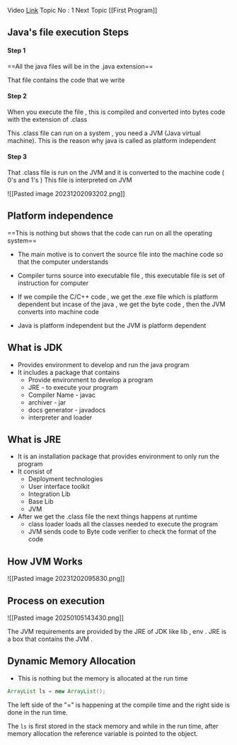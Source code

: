 Video [Link](https://youtu.be/4EP8YzcN0hQ?si=OjKwPlTzFmwAowEy)
Topic No : 1
Next Topic [[First Program]]
## Java's file execution Steps

#### Step 1

==All the java files will be in the .java extension==

That file contains the code that we write 
#### Step 2

When you execute the file , this is compiled and converted into bytes code with the extension of .class 

This .class file can run on a system , you need a JVM (Java virtual machine). This is the reason why java is called as platform independent 

#### Step 3

That .class file is run on the JVM and it is converted to the machine code ( 0's and 1's )
This file is interpreted on JVM 

![[Pasted image 20231202093202.png]]

## Platform independence

==This is nothing but shows that the code can run on all the operating system==

- The main motive is to convert the source file into the machine code so that the computer understands
- Compiler turns source into executable file , this executable file is set of instruction for computer

- If we compile the C/C++ code , we get the .exe file which is platform dependent
  but incase of the java , we get the byte code , then the JVM converts into machine code
- Java is platform independent but the JVM is platform dependent


## What is JDK

- Provides environment to develop and run the java program
- It includes a package that contains
	 - Provide environment to develop a program
	 - JRE - to execute your program
	 - Compiler Name  - javac
	 - archiver - jar
	 - docs generator - javadocs
	 - interpreter and loader

## What is JRE

- It is an installation package that provides environment to only run the program 
- It consist of 
	- Deployment technologies
	- User interface toolkit
	- Integration Lib
	- Base Lib
	- JVM
- After we get the .class file the next things happens at runtime 
	- class loader loads all the classes needed to execute the program 
	- JVM sends code to Byte code verifier to check the format of the code


## How JVM Works

![[Pasted image 20231202095830.png]]


## Process on execution

![[Pasted image 20250105143430.png]]

The JVM requirements are provided by the JRE of JDK like lib , env .
JRE is a box that contains the JVM . 

## Dynamic Memory Allocation

- This is nothing but the memory is allocated at the run time

```Java
ArrayList ls = new ArrayList();
```

The left side of the "=" is happening at the compile time and the right side is done in the run time.

The `ls` is first stored in the stack memory and while in the run time, after memory allocation the reference variable is pointed to the object.